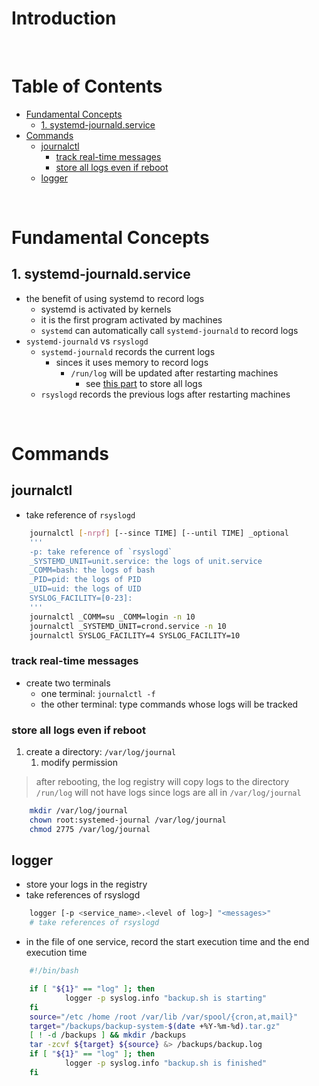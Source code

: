 <!-- omit in toc -->
# Introduction

<br />

<!-- omit in toc -->
# Table of Contents
- [Fundamental Concepts](#fundamental-concepts)
  - [1. systemd-journald.service](#1-systemd-journaldservice)
- [Commands](#commands)
  - [journalctl](#journalctl)
    - [track real-time messages](#track-real-time-messages)
    - [store all logs even if reboot](#store-all-logs-even-if-reboot)
  - [logger](#logger)


<br />

# Fundamental Concepts

## 1. systemd-journald.service
* the benefit of using systemd to record logs
  * systemd is activated by kernels
  * it is the first program activated by machines
  * `systemd` can automatically call `systemd-journald` to record logs
* `systemd-journald` vs `rsyslogd`
  * `systemd-journald` records the current logs
    * sinces it uses memory to record logs
      * `/run/log` will be updated after restarting machines
        * see [this part](README.md#store-all-logs-even-if-reboot) to  store all logs
  * `rsyslogd` records the previous logs after restarting machines

<br />

# Commands 

## journalctl 
* take reference of `rsyslogd`


```bash
    journalctl [-nrpf] [--since TIME] [--until TIME] _optional
    '''
    -p: take reference of `rsyslogd`
    _SYSTEMD_UNIT=unit.service: the logs of unit.service
    _COMM=bash: the logs of bash
    _PID=pid: the logs of PID
    _UID=uid: the logs of UID
    SYSLOG_FACILITY=[0-23]: 
    '''
    journalctl _COMM=su _COMM=login -n 10
    journalctl _SYSTEMD_UNIT=crond.service -n 10
    journalctl SYSLOG_FACILITY=4 SYSLOG_FACILITY=10

```

### track real-time messages
* create two terminals
  * one terminal: `journalctl -f`
  * the other terminal: type commands whose logs will be tracked 

### store all logs even if reboot
1. create a directory: `/var/log/journal`
   1. modify permission
  > after rebooting, the log registry will copy logs to the directory
  > `/run/log` will not have logs since logs are all in `/var/log/journal`


```bash
    mkdir /var/log/journal
    chown root:systemed-journal /var/log/journal
    chmod 2775 /var/log/journal

```


## logger
* store your logs in the registry
* take references of rsyslogd
```bash
    logger [-p <service_name>.<level of log>] "<messages>"
    # take references of rsyslogd
```

* in the file of one service, record the start execution time and the end execution time
  
```bash
    #!/bin/bash

    if [ "${1}" == "log" ]; then
            logger -p syslog.info "backup.sh is starting"
    fi
    source="/etc /home /root /var/lib /var/spool/{cron,at,mail}"
    target="/backups/backup-system-$(date +%Y-%m-%d).tar.gz"
    [ ! -d /backups ] && mkdir /backups
    tar -zcvf ${target} ${source} &> /backups/backup.log
    if [ "${1}" == "log" ]; then
            logger -p syslog.info "backup.sh is finished"
    fi

```